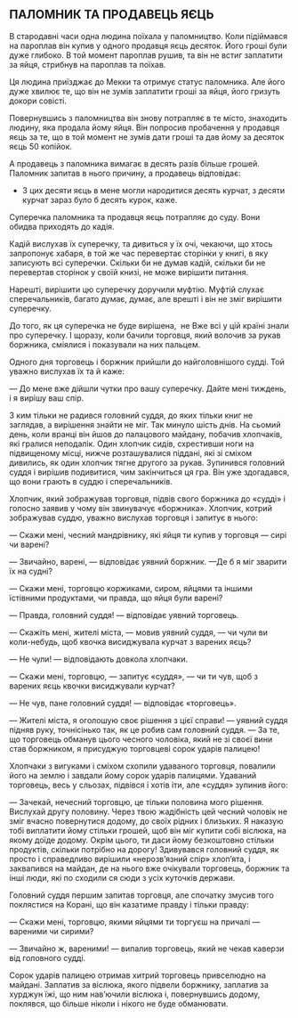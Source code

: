 ## ПАЛОМНИК ТА ПРОДАВЕЦЬ ЯЄЦЬ

В стародавні часи одна людина поїхала у паломництво.
Коли підіймався на пароплав він купив у одного продавця яєць десяток.
Його гроші були дуже глибоко.
В той момент пароплав рушив, та він не встиг заплатити за яйця, стрибнув на пароплав та поїхав.

Ця людина приїзджає до Мекки та отримує статус паломника.
Але його дуже хвилює те, що він не зумів заплатити гроші за яйця, його гризуть докори совісті.

Повернувшись з паломництва він знову потрапляє в те місто, знаходить людину, яка продала йому яйця.
Він попросив пробачення у продавця яєць за те, що в той момент не зумів дати гроші та дав йому за десяток яєць 50 копійок.

А продавець з паломника вимагає в десять разів більше грошей.
Паломник запитав в нього причину, а продавець відповідає:

- З цих десяти яєць в мене могли народитися десять курчат, з десяти курчат зараз було б десять курок, каже.

Суперечка паломника та продавця яєць потрапляє до суду.
Вони обидва приходять до кадія.

Кадій вислухав їх суперечку, та дивиться у їх очі, чекаючи, що хтось запропонує хабаря, в той же час перевертає сторінки у книгі, в яку записують всі суперечки.
Скільки би не думав кадій, скільки би не перевертав сторінок у своїй книзі, не може вирішити питання.

Нарешті, вирішити цю суперечку доручили муфтію.
Муфтій слухає сперечальників, багато думає, думає, але врешті і він не зміг вирішити суперечку.

До того, як ця суперечка не буде вирішена,  не Вже всі у цій країні знали про суперечку.
І щоразу, коли бачили торговця, який волочив за рукав боржника, сміялися і показували на них пальцем.

Одного дня торговець і боржник прийшли до найголовнішого судді.
Той уважно вислухав їх та й каже:

— До мене вже дійшли чутки про вашу суперечку.
Дайте мені тиждень, і я вирішу ваш спір.

З ким тільки не радився головний суддя, до яких тільки книг не заглядав, а вирішення знайти не міг.
Так минуло шість днів.
На сьомий день, коли вранці він йшов до палацового майдану, побачив хлопчаків, які гралися неподалік.
Один хлопчик сидів, схрестивши ноги на підвищеному місці, нижче розташувалися піддані, які зі сміхом дивились, як один хлопчик тягне другого за рукав.
Зупинився головний суддя і вирішив подивитися, чим закінчиться ця гра.
Він уже здогадався, що вони грають в суддю і сперечальників.

Хлопчик, який зображував торговця, підвів свого боржника до «судді» і голосно заявив у чому він звинувачує «боржника».
Хлопчик, котрий зображував суддю, уважно вислухав торговця і запитує в нього:

— Скажи мені, чесний мандрівнику, які яйця ти купив у торговця — сирі чи варені?

— Звичайно, варені, — відповідає уявний боржник. —Де б я міг зварити їх на судні?

— Скажи мені, торговцю коржиками, сиром, яйцями та іншими їстівними продуктами, чи правда, що яйця були варені?

— Правда, головний суддя! — відповідає уявний торговець.

— Скажіть мені, жителі міста, — мовив уявний суддя, — чи чули ви коли-небудь, щоб квочка висиджувала курчат з варених яєць?

— Не чули! — відповідають довкола хлопчаки.

— Скажи мені, торговцю, — запитує «суддя», — чи ти чув, щоб з варених яєць квочки висиджували курчат?

— Не чув, пане головний суддя! — відповідає «торговець».

— Жителі міста, я оголошую своє рішення з цієї справи! — уявний суддя підняв руку, точнісінько так, як це робив сам головний суддя. — За те, що торговець обманув цього чесного чоловіка, який не зі своєї вини став боржником, я присуджую торговцеві сорок ударів палицею!

Хлопчаки з вигуками і сміхом схопили удаваного торговця, повалили його на землю і завдали йому сорок ударів палицями.
Удаваний торговець, весь у сльозах, підвівся і хотів іти, але «суддя» зупинив його:

— Зачекай, нечесний торговцю, це тільки половина мого рішення.
Вислухай другу половину.
Через твою жадібність цей чесний чоловік не зміг вчасно повернутися додому, до своїх рідних і близьких.
Я наказую тобі виплатити йому стільки грошей, щоб він міг купити собі віслюка, на якому доїде додому.
Окрім цього, ти даси йому безкоштовно стільки продуктів, скільки потрібно на дорогу!
Здивувався головний суддя, як просто і справедливо вирішили «нерозв’язний спір» хлоп’ята, і заквапився на майдан, де на нього вже очікували торговець, боржник та інші люди, які по сходили ся сюди з усіх куточків держави.

Головний суддя першим запитав торговця, але спочатку змусив того поклястися на Корані, що він казатиме правду і тільки правду:

— Скажи мені, торговцю, якими яйцями ти торгуєш на причалі — вареними чи сирими?

— Звичайно ж, вареними! — випалив торговець, який не чекав каверзи від головного судді.

Сорок ударів палицею отримав хитрий торговець привселюдно на майдані.
Заплатив за віслюка, якого підвели боржнику, заплатив за хурджун їжі, що ним нав’ючили віслюка і, повернувшись додому, поклявся, що більше ніколи і нікого не буде обманювати.

